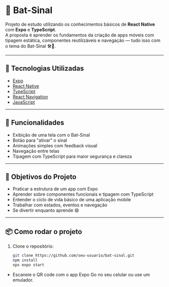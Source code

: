 # 🦇 Bat-Sinal

Projeto de estudo utilizando os conhecimentos básicos de **React Native** com **Expo** e **TypeScript**.  
A proposta é aprender os fundamentos da criação de apps móveis com tipagem estática, componentes reutilizáveis e navegação — tudo isso com o tema do Bat-Sinal 🛠️🦇.

---

## 🚀 Tecnologias Utilizadas

- [Expo](https://expo.dev/)
- [React Native](https://reactnative.dev/)
- [TypeScript](https://www.typescriptlang.org/)
- [React Navigation](https://reactnavigation.org/)
- [JavaScript](https://developer.mozilla.org/pt-BR/docs/Web/JavaScript)

---

## 📱 Funcionalidades

- Exibição de uma tela com o Bat-Sinal
- Botão para "ativar" o sinal
- Animações simples com feedback visual
- Navegação entre telas
- Tipagem com TypeScript para maior segurança e clareza

---

## 🧠 Objetivos do Projeto

- Praticar a estrutura de um app com Expo
- Aprender sobre componentes funcionais e tipagem com TypeScript
- Entender o ciclo de vida básico de uma aplicação mobile
- Trabalhar com estados, eventos e navegação
- Se divertir enquanto aprende 😄

---

## 📦 Como rodar o projeto

1. Clone o repositório:
   ```bash
   git clone https://github.com/seu-usuario/bat-sinal.git
   npm install
   npx expo start
- Escaneie o QR code com o app Expo Go no seu celular ou use um emulador.
